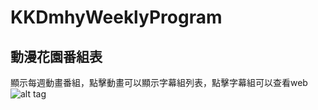 KKDmhyWeeklyProgram
===================

動漫花園番組表
-----
顯示每週動畫番組，點擊動畫可以顯示字幕組列表，點擊字幕組可以查看web
![alt tag](http://i.imgur.com/IaTXdBx.gif)


